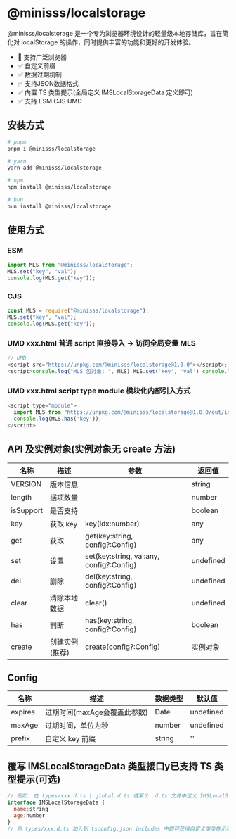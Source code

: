 # @minisss/localstorage

@minisss/localstorage 是一个专为浏览器环境设计的轻量级本地存储库，旨在简化对 localStorage 的操作，同时提供丰富的功能和更好的开发体验。

- 🤡 支持广泛浏览器
- ✅ 自定义前缀
- ✅ 数据过期机制
- ✅ 支持JSON数据格式
- ✅ 内置 TS 类型提示(全局定义 IMSLocalStorageData 定义即可)
- ✅ 支持 ESM CJS UMD

## 安装方式

```bash
# pnpm
pnpm i @minisss/localstorage

# yarn
yarn add @minisss/localstorage

# npm
npm install @minisss/localstorage

# bun
bun install @minisss/localstorage
```

## 使用方式

### ESM

```js
import MLS from "@minisss/localstorage";
MLS.set("key", "val");
console.log(MLS.get("key"));
```

### CJS

```js
const MLS = require("@minisss/localstorage");
MLS.set("key", "val");
console.log(MLS.get("key"));
```

### UMD xxx.html 普通 script 直接导入 -> 访问全局变量 MLS

```js
// UMD
<script src="https://unpkg.com/@minisss/localstorage@1.0.0"></script>;
<script>console.log("MLS 包对象: ", MLS) MLS.set('key', 'val') console.log(MLS.get('key')) console.log(MLS.has('key'))</script>;
```

### UMD xxx.html script type module 模块化内部引入方式

```js
<script type="module">
  import MLS from "https://unpkg.com/@minisss/localstorage@1.0.0/out/index.esm.js"; console.log("MLS 包对象: ", MLS) MLS.set('key', 'val') console.log(MLS.get('key')) console.log(MLS.del('key'));
  console.log(MLS.has('key'));
</script>
```

## API 及实例对象(实例对象无 create 方法)

| 名称      | 描述           | 参数                                     | 返回值    |
| --------- | -------------- | ---------------------------------------- | --------- |
| VERSION   | 版本信息       |                                          | string    |
| length    | 据项数量       |                                          | number    |
| isSupport | 是否支持       |                                          | boolean   |
| key       | 获取 key       | key(idx:number)                          | any       |
| get       | 获取           | get(key:string, config?:Config)          | any       |
| set       | 设置           | set(key:string, val:any, config?:Config) | undefined |
| del       | 删除           | del(key:string, config?:Config)          | undefined |
| clear     | 清除本地数据   | clear()                                  | undefined |
| has       | 判断           | has(key:string, config?:Config)          | boolean   |
| create    | 创建实例(推荐) | create(config?:Config)                   | 实例对象  |

## Config

| 名称    | 描述                         | 数据类型 | 默认值    |
| ------- | ---------------------------- | -------- | --------- |
| expires | 过期时间(maxAge会覆盖此参数) | Date     | undefined |
| maxAge  | 过期时间，单位为秒           | number   | undefined |
| prefix  | 自定义 key 前缀              | string   | ''        |

## 覆写 IMSLocalStorageData 类型接口y已支持 TS 类型提示(可选)

```js
// 例如: 在 types/xxx.d.ts | global.d.ts 或某个 .d.ts 文件中定义 IMSLocalStorageData 类型接口
interface IMSLocalStorageData {
  name:string
  age:number
}
// 将 types/xxx.d.ts 加入到 tsconfig.json includes 中即可获得自定义类型提示功能
```
